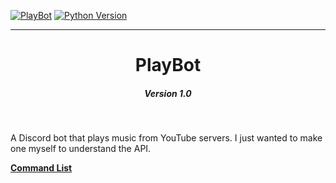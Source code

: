 [![PlayBot](https://img.shields.io/badge/PlayBot-v.1.0-blueviolet)](https://tinyurl.com/PlayBotv1)
[![Python Version](https://img.shields.io/badge/Python-3.10.2-blue)](https://github.com/chaotic-braindead/PlayBot) 

*** 
<h1 align="center">PlayBot</h1>
<h5 align="center">Version 1.0</h5><br />



A Discord bot that plays music from YouTube servers. I just wanted to make one myself to understand the API.<br />



**[Command List](https://github.com/chaotic-braindead/PlayBot/blob/main/help.txt)**
